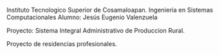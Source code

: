 Instituto Tecnologico Superior de Cosamaloapan.
Ingenieria en Sistemas Computacionales
Alumno: Jesús Eugenio Valenzuela

Proyecto: 
Sistema Integral Administrativo de Produccion Rural.

Proyecto de residencias profesionales.
